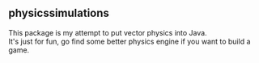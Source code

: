 ## physicssimulations

This package is my attempt to put vector physics into Java.
<br>
It's just for fun, go find some better physics engine if you want to build a game.